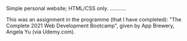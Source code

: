 Simple personal website; HTML/CSS only. 
...........

This was an assignment in the programme (that I have completed):
"The Complete 2021 Web Development Bootcamp", given by App Brewery, Angela Yu (via Udemy.com).
